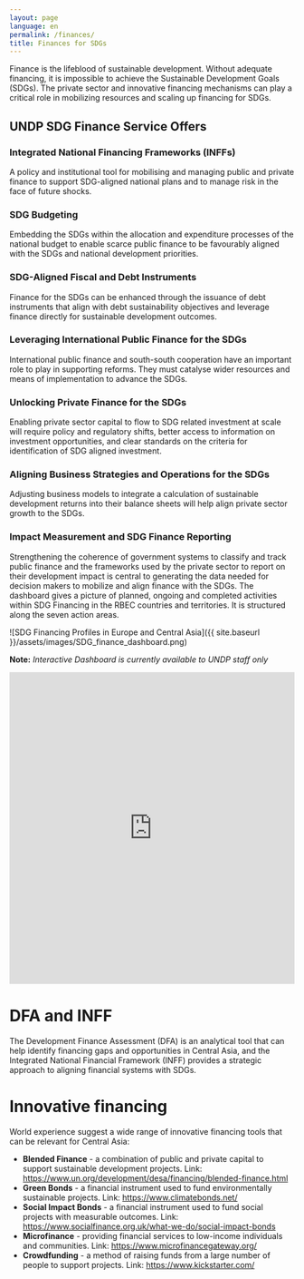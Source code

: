 ```yaml
---
layout: page
language: en
permalink: /finances/
title: Finances for SDGs
---
```

Finance is the lifeblood of sustainable development. Without adequate financing, it is impossible to achieve the Sustainable Development Goals (SDGs). The private sector and innovative financing mechanisms can play a critical role in mobilizing resources and scaling up financing for SDGs. 

## UNDP SDG Finance Service Offers
### Integrated National Financing Frameworks (INFFs)
A policy and institutional tool for mobilising and managing public and private finance to support SDG-aligned national plans and to manage risk in the face of future shocks.
### SDG Budgeting
Embedding the SDGs within the allocation and expenditure processes of the national budget to enable scarce public finance to be favourably aligned with the SDGs and national development priorities.
### SDG-Aligned Fiscal and Debt Instruments
Finance for the SDGs can be enhanced through the issuance of debt instruments that align with debt sustainability objectives and leverage finance directly for sustainable development outcomes. 
### Leveraging International Public Finance for the SDGs
International public finance and south-south cooperation have an important role to play in supporting reforms. They must catalyse wider resources and means of implementation to advance the SDGs.
### Unlocking Private Finance for the SDGs
Enabling private sector capital to flow to SDG related investment at scale will require policy and regulatory shifts, better access to information on investment opportunities, and clear standards on the criteria for identification of SDG aligned investment. 
### Aligning Business Strategies and Operations for the SDGs
Adjusting business models to integrate a calculation of sustainable development returns into their balance sheets will help align private sector growth to the SDGs.
### Impact Measurement and SDG Finance Reporting
Strengthening the coherence of government systems to classify and track public finance and the frameworks used by the private sector to report on their development impact is central to generating the data needed for decision makers to mobilize and align finance with the SDGs. 
The dashboard  gives a picture of planned, ongoing and completed activities within SDG Financing in the RBEC countries and territories. It is structured along the seven action areas. 


![SDG Financing Profiles in Europe and Central Asia]({{ site.baseurl }}/assets/images/SDG_finance_dashboard.png)


**Note:** *Interactive Dashboard is currently available to UNDP staff only*

<iframe title="SDG Financing Profiles RBEC - Duplicate of Country Profiles" width="100%" height="550" src="https://app.powerbi.com/reportEmbed?reportId=73c75181-aa4f-495a-a82f-51b109b7c0f8&autoAuth=true&ctid=b3e5db5e-2944-4837-99f5-7488ace54319" frameborder="0" allowFullScreen="true"></iframe>



# DFA and INFF
The Development Finance Assessment (DFA) is an analytical tool that can help identify financing gaps and opportunities in Central Asia, and the Integrated National Financial Framework (INFF) provides a strategic approach to aligning financial systems with SDGs.

# Innovative financing
World experience suggest a wide range of innovative financing tools that can be relevant for Central Asia:
- **Blended Finance** - a combination of public and private capital to support sustainable development projects. Link: https://www.un.org/development/desa/financing/blended-finance.html
- **Green Bonds** - a financial instrument used to fund environmentally sustainable projects. Link: https://www.climatebonds.net/
- **Social Impact Bonds** - a financial instrument used to fund social projects with measurable outcomes. Link: https://www.socialfinance.org.uk/what-we-do/social-impact-bonds
- **Microfinance** - providing financial services to low-income individuals and communities. Link: https://www.microfinancegateway.org/
- **Crowdfunding** - a method of raising funds from a large number of people to support projects. Link: https://www.kickstarter.com/
